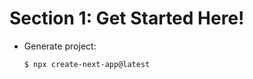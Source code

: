 # Section 1: Get Started Here! 

* Generate project:
    ```
    $ npx create-next-app@latest
    ```